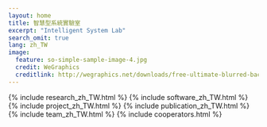 ```yaml
---
layout: home
title: 智慧型系統實驗室
excerpt: "Intelligent System Lab"
search_omit: true
lang: zh_TW
image:
  feature: so-simple-sample-image-4.jpg
  credit: WeGraphics
  creditlink: http://wegraphics.net/downloads/free-ultimate-blurred-background-pack/
---
```

<!-- home page sections  -->
{% include research_zh_TW.html %}
{% include software_zh_TW.html %}
{% include project_zh_TW.html %}
{% include publication_zh_TW.html %}
{% include team_zh_TW.html %}
{% include cooperators.html %}